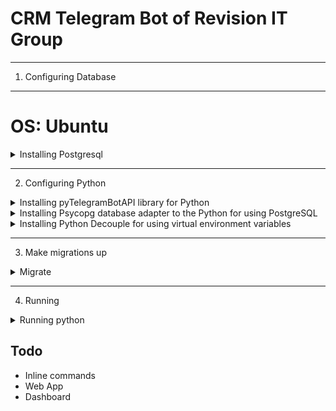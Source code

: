 # CRM Telegram Bot of Revision IT Group
--------------

1. Configuring Database
------------
# OS: Ubuntu
<details>

<summary>Installing Postgresql</summary>

### Updating system and installing postgresql

First of all update system

```bash
sudo apt update
```

Upgrade if it needed

```bash
sudo apt upgrade
```

Install postgresql

```bash
sudo apt install postgresql postgresql-contrib
```

Staring postgresql service

```bash
sudo systemctl start postgresql.service
```

Enabling to autostart with OS

```bash
sudo systemctl enable postgresql.service
```

Running psql command with postgres user

```bash
sudo -i -u postgres
psql
```
You can exit with command:
```bash
\q
exit
``` 

Or with this way:
```bash
sudo -u postgres psql
\q
```

### Creating new user and set password

Creating new user to our tg bot
```bash
sudo -u postgres createuser --interactive
Enter name of role to add: revisiontgbot
Shall the new role be a superuser? (y/n) y
sudo -u postgres createdb revisiontgbot
sudo adduser revisiontgbot
```

Checking if it's okay
```bash
sudo -u revisiontgbot psql
\conninfo
```
Result should be
```bash
You are connected to database "revisiontgbot" as user "revisiontgbot" via socket in "/var/run/postgresql" at port "5432".
```

Changing password for revisiontgbot user
```bash
sudo -u postgres psql template1
ALTER USER revisiontgbot PASSWORD 'akramoff1722';
```

</details>

------------
2. Configuring Python

<details>

<summary>Installing pyTelegramBotAPI library for Python</summary>

# OS: Ubuntu

```bash
pip3 install pyTelegramBotAPI
```

# OS: Windows

```bash
pip install pyTelegramBotAPI
```

</details>

<details>

<summary>Installing Psycopg database adapter to the Python for using PostgreSQL</summary>

# OS: Ubuntu

```bash
pip3 install psycopg2
```

# OS: Windows

```bash
pip install psycopg2
```

</details>

<details>

<summary>Installing Python Decouple for using virtual environment variables</summary>

# OS: Ubuntu

```bash
pip3 install python-decouple
```

# OS: Windows

```bash
pip install python-decouple
```

</details>

------------
3. Make migrations up

<details>

<summary>Migrate</summary>

# OS: Ubuntu

```bash
python3 migrations.py
```

# OS: Windows

```bash
python migrations.py
```

</details>

------------
4. Running

<details>

<summary>Running python</summary>

# OS: Ubuntu

```bash
python3 main.py
```

# OS: Windows

```bash
python migrations.py
```

</details>


Todo
----
 * Inline commands
 * Web App
 * Dashboard